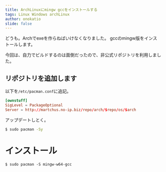 ```yaml
---
title: ArchLinuxにmingw gccをインストールする
tags: Linux Windows archLinux
author: onokatio
slide: false
---
```

どうも。Archでexeを作らねばいけなくなりました。
gccのmingw版をインストールします。

今回は、自力でビルドするのは面倒だったので、非公式リポジトリを利用しました。

## リポジトリを追加します

以下を`/etc/pacman.conf`に追記。

```ini:/etc/pacman.conf
[ownstuff]
SigLevel = PackageOptional
Server = http://martchus.no-ip.biz/repo/arch/$repo/os/$arch
```


アップデートしとく。

```bash
$ sudo pacman -Sy
```

# インストール

```
$ sudo pacman -S mingw-w64-gcc
```

